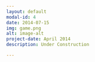```yaml
---
layout: default
modal-id: 4
date: 2014-07-15
img: game.png
alt: image-alt
project-date: April 2014
description: Under Construction

---
```

